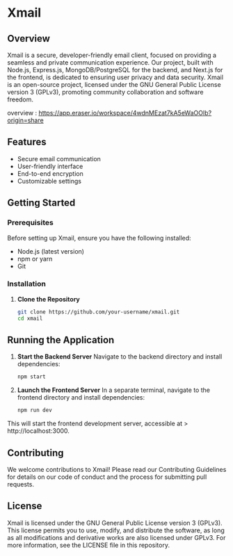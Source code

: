 
# Xmail

## Overview

Xmail is a secure, developer-friendly email client, focused on providing a seamless and private communication experience. Our project, built with Node.js, Express.js, MongoDB/PostgreSQL for the backend, and Next.js for the frontend, is dedicated to ensuring user privacy and data security. Xmail is an open-source project, licensed under the GNU General Public License version 3 (GPLv3), promoting community collaboration and software freedom.

overview : https://app.eraser.io/workspace/4wdnMEzat7kA5eWaOOIb?origin=share

## Features

- Secure email communication
- User-friendly interface
- End-to-end encryption
- Customizable settings

## Getting Started

### Prerequisites

Before setting up Xmail, ensure you have the following installed:

- Node.js (latest version)
- npm or yarn
- Git

### Installation

1. **Clone the Repository**
   ```bash
   git clone https://github.com/your-username/xmail.git
   cd xmail
   ```

## Running the Application

1. **Start the Backend Server**
   Navigate to the backend directory and install dependencies:

   ```bash
   npm start

   ```

2. **Launch the Frontend Server**
   In a separate terminal, navigate to the frontend directory and install dependencies:

   ```bash
   npm run dev

   ```

This will start the frontend development server, accessible at > http://localhost:3000.

## Contributing

We welcome contributions to Xmail! Please read our Contributing Guidelines for details on our code of conduct and the process for submitting pull requests.

## License

Xmail is licensed under the GNU General Public License version 3 (GPLv3). This license permits you to use, modify, and distribute the software, as long as all modifications and derivative works are also licensed under GPLv3. For more information, see the LICENSE file in this repository.
